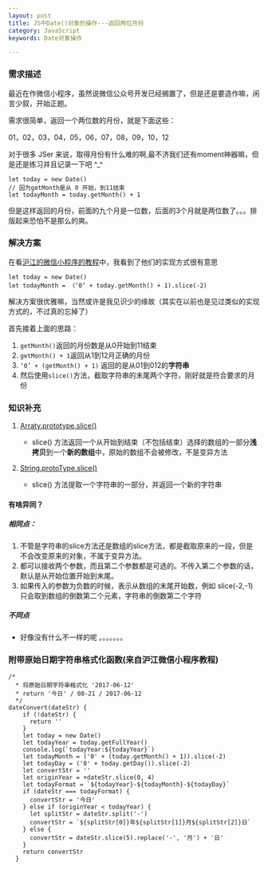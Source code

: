 ```yaml
---
layout: post
title: JS中Date()对象的操作---返回两位月份
category: JavaScript
keywords: Date对象操作

---
```


### 需求描述

最近在作微信小程序，虽然说微信公众号开发已经搁置了，但是还是要造作嘛，闲言少叙，开始正题。

需求很简单，返回一个两位数的月份，就是下面这些：

01，02，03，04，05，06，07，08，09，10，12

对于很多 JSer 来说，取得月份有什么难的啊,最不济我们还有moment神器嘛，但是还是练习并且记录一下吧 ^_^

```
let today = new Date()
// 因为getMonth是从 0 开始，到11结束
let todayMonth = today.getMonth() + 1  
```
但是这样返回的月份，前面的九个月是一位数，后面的3个月就是两位数了。。。排版起来恐怕不是那么的爽。

### 解决方案

在看[沪江的微信小程序的教程](https://github.com/ikcamp/wechat-xcx-tutorial.git)中，我看到了他们的实现方式很有意思

```
let today = new Date()
let todayMonth = （‘0’ + today.getMonth() + 1).slice(-2)
```
解决方案很优雅嘛，当然或许是我见识少的缘故（其实在以前也是见过类似的实现方式的，不过真的忘掉了）

首先接着上面的思路：

1. `getMonth()`返回的月份数是从0开始到11结束
2. `getMonth() + 1`返回从1到12月正确的月份
3. `‘0’ + (getMonth() + 1)` 返回的是从01到012的**字符串**
4. 然后使用`slice()`方法，截取字符串的末尾两个字符，刚好就是符合要求的月份

### 知识补充

1. [Arraty.prototype.slice()](https://developer.mozilla.org/zh-CN/docs/Web/JavaScript/Reference/Global_Objects/Array/slice)
	* slice() 方法返回一个从开始到结束（不包括结束）选择的数组的一部分**浅拷贝**到一个**新的数组**中，原始的数组不会被修改，不是变异方法

2. [String.protoType.slice()](https://developer.mozilla.org/zh-CN/docs/Web/JavaScript/Reference/Global_Objects/String/slice)

	* slice() 方法提取一个字符串的一部分，并返回一个新的字符串

#### 有啥异同？

##### 相同点：
1. 不管是字符串的slice方法还是数组的slice方法，都是截取原来的一段，但是不会改变原来的对象，不属于变异方法。
2. 都可以接收两个参数，而且第二个参数都是可选的。不传入第二个参数的话，默认是从开始位置开始到末尾。
3. 如果传入的参数为负数的时候，表示从数组的末尾开始数，例如 slice(-2,-1)只会取到数组的倒数第二个元素，字符串的倒数第二个字符

##### 不同点

* 好像没有什么不一样的呢 。。。。。。。

### 附带原始日期字符串格式化函数(来自沪江微信小程序教程)

```
/*
  * 将原始日期字符串格式化 '2017-06-12'
  * return '今日' / 08-21 / 2017-06-12
  */
dateConvert(dateStr) {
    if (!dateStr) {
      return ''
    }
    let today = new Date()
    let todayYear = today.getFullYear()
    console.log(`todayYear:${todayYear}`)
    let todayMonth = ('0' + (today.getMonth() + 1)).slice(-2)
    let todayDay = ('0' + today.getDay()).slice(-2)
    let convertStr = ''
    let originYear = +dateStr.slice(0, 4)
    let todayFormat = `${todayYear}-${todayMonth}-${todayDay}`
    if (dateStr === todayFormat) {
      convertStr = '今日'
    } else if (originYear < todayYear) {
      let splitStr = dateStr.split('-')
      convertStr = `${splitStr[0]}年${splitStr[1]}月${splitStr[2]}日`
    } else {
      convertStr = dateStr.slice(5).replace('-', '月') + '日'
    }
    return convertStr
  }

```
